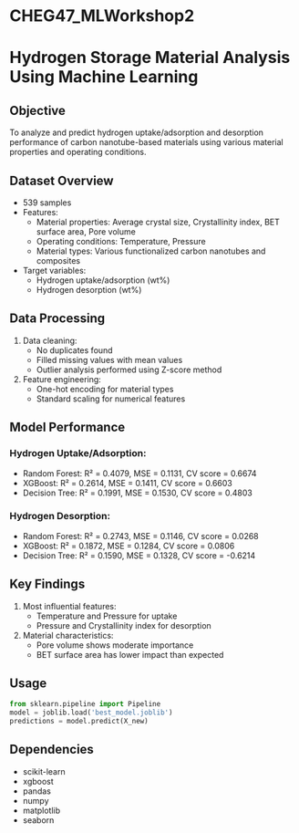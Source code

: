 # CHEG47_MLWorkshop2

# Hydrogen Storage Material Analysis Using Machine Learning

## Objective
To analyze and predict hydrogen uptake/adsorption and desorption performance of carbon nanotube-based materials using various material properties and operating conditions.

## Dataset Overview
- 539 samples
- Features:
  - Material properties: Average crystal size, Crystallinity index, BET surface area, Pore volume
  - Operating conditions: Temperature, Pressure
  - Material types: Various functionalized carbon nanotubes and composites
- Target variables:
  - Hydrogen uptake/adsorption (wt%)
  - Hydrogen desorption (wt%)

## Data Processing
1. Data cleaning:
   - No duplicates found
   - Filled missing values with mean values
   - Outlier analysis performed using Z-score method
2. Feature engineering:
   - One-hot encoding for material types
   - Standard scaling for numerical features

## Model Performance
### Hydrogen Uptake/Adsorption:
- Random Forest: R² = 0.4079, MSE = 0.1131, CV score = 0.6674
- XGBoost: R² = 0.2614, MSE = 0.1411, CV score = 0.6603
- Decision Tree: R² = 0.1991, MSE = 0.1530, CV score = 0.4803

### Hydrogen Desorption:
- Random Forest: R² = 0.2743, MSE = 0.1146, CV score = 0.0268
- XGBoost: R² = 0.1872, MSE = 0.1284, CV score = 0.0806
- Decision Tree: R² = 0.1590, MSE = 0.1328, CV score = -0.6214

## Key Findings
1. Most influential features:
   - Temperature and Pressure for uptake
   - Pressure and Crystallinity index for desorption
2. Material characteristics:
   - Pore volume shows moderate importance
   - BET surface area has lower impact than expected

## Usage
```python
from sklearn.pipeline import Pipeline
model = joblib.load('best_model.joblib')
predictions = model.predict(X_new)
```

## Dependencies
- scikit-learn
- xgboost
- pandas
- numpy
- matplotlib
- seaborn
